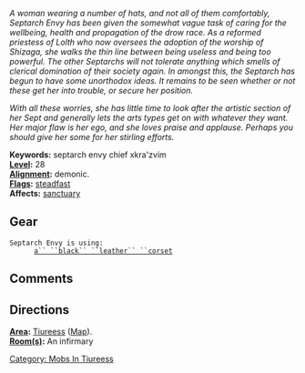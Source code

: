 *A woman wearing a number of hats, and not all of them comfortably,
Septarch Envy has been given the somewhat vague task of caring for the
wellbeing, health and propagation of the drow race. As a reformed
priestess of Lolth who now oversees the adoption of the worship of
Shizaga, she walks the thin line between being useless and being too
powerful. The other Septarchs will not tolerate anything which smells of
clerical domination of their society again. In amongst this, the
Septarch has begun to have some unorthodox ideas. It remains to be seen
whether or not these get her into trouble, or secure her position.*

*With all these worries, she has little time to look after the artistic
section of her Sept and generally lets the arts types get on with
whatever they want. Her major flaw is her ego, and she loves praise and
applause. Perhaps you should give her some for her stirling efforts.*

**Keywords:** septarch envy chief xkra'zvim  
**[Level](Level "wikilink"):** 28  
**[Alignment](Alignment "wikilink"):** demonic.  
**[Flags](:Category:_Mob_Types "wikilink"):**
[steadfast](Sentinel_Mobs "wikilink")  
**Affects:** [sanctuary](Sanctuary "wikilink")  

## Gear

`Septarch Envy is using:`  
<worn on body>`      `[`a`` ``black`` ``leather`` ``corset`](Black_Leather_Corset "wikilink")

## Comments

## Directions

**[Area](:Category:_Areas "wikilink"):** [
Tiureess](:Category:_Tiureess "wikilink")
([Map](Tiureess_Map "wikilink")).  
**[Room(s)](:Category:_Rooms "wikilink"):** An infirmary  

[Category: Mobs In Tiureess](Category:_Mobs_In_Tiureess "wikilink")
